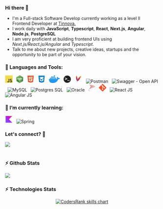 ### Hi there 👋

+ I'm a Full-stack Software Develop currently working as a level II Frontend Developer at [Tinnova.](http://www.tinnova.com.br/)
+ I work daily with **JavaScript**, **Typescript**, **React**, **Next.js**, **Angular**, **Node.js**, **PostgreSQL**
+ I am very proficient at building frontend UIs using *Next.js/React.js/Angular* and *Typescript*.
+ Talk to me about new projects, creative ideas, startups and the opportunity to be part of your vision.

### 🚀 Languages and Tools:</summary>

<p align="left">
<img width="25" height="25" src="https://raw.githubusercontent.com/devicons/devicon/master/icons/javascript/javascript-original.svg" title="JavaScript" alt="JavaScript" /> &nbsp;
<img height="25" src="./svg_logos/nodejs.png" title="Node JS" alt="Node JS"> &nbsp;
<img width="25" height="25" src="./svg_logos/html_logo.png" title="HTML" alt="HTML" /> &nbsp;
<img width="25" height="25" src="./svg_logos/css_logo.png" title="CSS" alt="CSS" /> &nbsp;
<img height="25" src="./svg_logos/docker_logo.svg" title="Docker" alt="Docker" /> &nbsp;
<img height="25" src="https://raw.githubusercontent.com/github/explore/80688e429a7d4ef2fca1e82350fe8e3517d3494d/topics/terminal/terminal.png" title="Terminal" alt="Terminal"> &nbsp;
<img width="25" height="25" src="https://raw.githubusercontent.com/vscode-icons/vscode-icons/master/icons/file_type_maven.svg" title="Apache Maven" alt="Apache Maven" /></code> &nbsp;
<img width="25" height="25" src="https://www.vectorlogo.zone/logos/getpostman/getpostman-icon.svg" title="Postman" alt="Postman" /></code> &nbsp;
<img width="25" height="25" src="https://www.vectorlogo.zone/logos/openapis/openapis-icon.svg" title="Swagger - Open API" alt="Swagger - Open API" /></code> &nbsp;
<img width="25" height="25" src="https://www.vectorlogo.zone/logos/mysql/mysql-icon.svg" title="MySQL" alt="MySQL"/></code> &nbsp;
<img width="25" height="25" src="https://www.vectorlogo.zone/logos/postgresql/postgresql-icon.svg" title="Postgres SQL" alt="Postgres SQL"/></code> &nbsp;
<img width="25" height="25" src="https://www.vectorlogo.zone/logos/oracle/oracle-icon.svg" title="Oracle" alt="Oracle"/></code> &nbsp;
<img width="22" height="25" src="./svg_logos/microsoft-sql-server.png" title="SQL Server" alt="SQL Server"/></code> &nbsp;
<img height="25" src="https://raw.githubusercontent.com/devicons/devicon/master/icons/git/git-original.svg" title="GIT" alt="GIT"> &nbsp;
<img width="25" height="25" src="https://raw.githubusercontent.com/leandrocgsi/leandrocgsi/main/svg_logos/react-original-wordmark.svg" title="React JS" alt="React JS" /> &nbsp;
<img width="25" height="25" src="https://raw.githubusercontent.com/leandrocgsi/leandrocgsi/main/svg_logos/angularjs-original.svg" title="Angular JS" alt="Angular JS" />

### 🚀 I’m currently learning:</summary>
<!-- <img height="25" src="https://www.vectorlogo.zone/logos/java/java-icon.svg" title="Java" alt="Java" /></code> -->
<img width="25" height="25" src="./svg_logos/kotlin_logo.png" title="Kotlin" alt="Kotlin" /></code> &nbsp;
<img width="25" height="25" src="https://www.vectorlogo.zone/logos/springio/springio-icon.svg" title="Spring" alt="Spring" /></code>
</p>

### Let's connect? 🤝

<p align="left">

<a href="https://www.linkedin.com/in/manoelps/"><img src="https://img.shields.io/badge/-LinkedIn-0077B5?style=flat&logo=Linkedin&logoColor=white"/></a>

#

### ⚡ Github Stats</b></summary>
[comment]: ![Metrics](https://metrics.lecoq.io/leandrocgsi?template=classic&isocalendar=1&base=header%2C%20activity%2C%20community%2C%20repositories%2C%20metadata&base.indepth=false&base.hireable=false&base.skip=false&isocalendar=false&isocalendar.duration=half-year&config.timezone=America%2FSao_Paulo)

<div align="left">
<img height="180em" src="https://github-readme-stats.vercel.app/api/top-langs/?username=manoelps&show_icons=true&hide_border=true&layout=compact&langs_count=8&theme=default"/>
<!-- <img height="180em" src="https://github-readme-stats.vercel.app/api?username=manoelps&show_icons=true&hide_border=true&count_private=true&include_all_commits=true&theme=default" />
<img height="180em" src="https://github-readme-streak-stats.herokuapp.com/?user=manoelps&show_icons=true&hide_border=true&count_private=true&include_all_commits=true&theme=default" /> -->
</div>


</p>

### ⚡ Technologies Stats</b></summary>

<div id="statistics_contributions_block_id" align="center" style="align-content: center; text-align:center;">
 <a href="https://profile.codersrank.io/user/manoelps" target="_blank">
 <img src="https://cr-skills-chart-widget.azurewebsites.net/api/api?username=manoelps&heigth=300" alt="CodersRank skills chart" />
 </a>
</div>

<!--

+ I'm a Full-stack Software Engineer currently working as a level II Frontend Engineer at [Innovaccer, Inc.](https://innovaccer.com/)
+ I'm also a Top-rated Plus freelancer on [Upwork](https://upwork.com/) with 100% Job success.
+ I usually write articles on [my portfolio](https://awadieudonne.com/) and [medium](https://medium.com/@dieudonneawa7/)
+ I also create video contents and manage a [YouTube channel](https://www.youtube.com/channel/UC4Bh0roLmZn4RIYd4kcD7KQ) with over +70k views.
+ I work daily with **JavaScript**, **Typescript**, **React**, **Next.js**, **Node.js**, **MongoDB**, **GraphQL**
+ I am very proficient at building pixel-perfect frontend UIs using *Next.js/React.js* and *Typescript*.
+ Talk to me about new projects, creative ideas, startups and the opportunity to be part of your vision.

**manoelps/manoelps** is a ✨ _special_ ✨ repository because its `README.md` (this file) appears on your GitHub profile.

Here are some ideas to get you started:

- 🔭 I’m currently working on ...
- 🌱 I’m currently learning ...
- 👯 I’m looking to collaborate on ...
- 🤔 I’m looking for help with ...
- 💬 Ask me about ...
- 📫 How to reach me: ...
- 😄 Pronouns: ...
- ⚡ Fun fact: ...
-->
